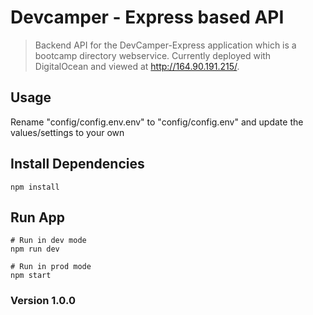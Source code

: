 # Devcamper - Express based API

> Backend API for the DevCamper-Express application which is a bootcamp directory webservice. Currently deployed with DigitalOcean and viewed at http://164.90.191.215/.

## Usage

Rename "config/config.env.env" to "config/config.env" and update the values/settings to your own

## Install Dependencies

```
npm install
```

## Run App

```
# Run in dev mode
npm run dev
```

```
# Run in prod mode
npm start
```

### Version 1.0.0

